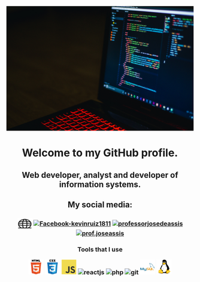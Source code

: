 <div align="center">
  <img src="https://github.com/kevinruiz1811/kevinruiz1811/blob/main/banner.jpg" alt="Banner" style="width: 500px;">
</div>

<h1 align="center">
  Welcome to my GitHub profile.
</h1>

<h2 align="center">
  Web developer, analyst and developer of information systems.
</h2>

<h2 align="center">
  My social media:
</h2>

<h3>
  <p align="center"> 
    <a target="_blank" href='https://kevinruiz1811-github-io.vercel.app'><img align="center" src="https://github.com/kevinruiz1811/kevinruiz1811/blob/main/internation-svgrepo-com.svg" alt="kevinruiz1811-GitHubPages" height="30" width="40" /></a>
    <a target="_blank" href='https://www.facebook.com/kevinnicolas.ruizcamargo'><img align="center" src="https://raw.githubusercontent.com/rahuldkjain/github-profile-readme-generator/master/src/images/icons/Social/facebook.svg" alt="Facebook-kevinruiz1811" height="30" width="40" /></a>
    <a target="_blank" href='https://www.linkedin.com/in/kevin-nicolas-ruiz-camargo-a3ba42234/'><img align="center" src="https://raw.githubusercontent.com/rahuldkjain/github-profile-readme-generator/master/src/images/icons/Social/linked-in-alt.svg" alt="professorjosedeassis" height="30" width="40" /></a>
    <a target="_blank" href='https://www.instagram.com/kev.ru21/'><img align="center" src="https://raw.githubusercontent.com/rahuldkjain/github-profile-readme-generator/master/src/images/icons/Social/instagram.svg" alt="prof.joseassis" height="30" width="40" /></a>
  </p>
</h3>

<h3>
  <p align="center">
    Tools that I use
  </p>
  <p align="center">
    <img src="https://raw.githubusercontent.com/devicons/devicon/master/icons/html5/html5-original-wordmark.svg" alt="html5" width="40" height="40"/>
    <img src="https://raw.githubusercontent.com/devicons/devicon/master/icons/css3/css3-original-wordmark.svg" alt="css3" width="40" height="40"/>
    <img src="https://raw.githubusercontent.com/devicons/devicon/master/icons/javascript/javascript-original.svg" alt="javascript" width="40" height="40"/>
    <img src="https://upload.wikimedia.org/wikipedia/commons/a/a7/React-icon.svg" alt="reactjs" width="40" height="40"/>
    <img src="https://upload.wikimedia.org/wikipedia/commons/2/27/PHP-logo.svg" alt="php" width="40" height="40"/>
    <img src="https://www.vectorlogo.zone/logos/git-scm/git-scm-icon.svg" alt="git" width="40" height="40"/>
    <img src="https://raw.githubusercontent.com/devicons/devicon/master/icons/mysql/mysql-original-wordmark.svg" alt="mysql" width="40" height="40"/>
    <img src="https://raw.githubusercontent.com/devicons/devicon/master/icons/linux/linux-original.svg" alt="linux" width="40" height="40"/>
  </p>
</h3>
